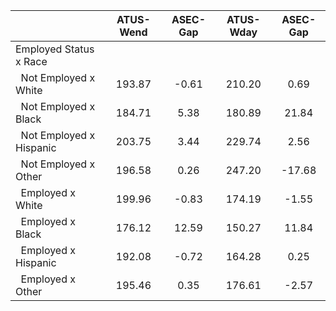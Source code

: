 
|                      |    ATUS-Wend |     ASEC-Gap |    ATUS-Wday |     ASEC-Gap |
| -------------------- | :----------: | :----------: | :----------: | :----------: |
| Employed Status x Race |              |              |              |              |
| &nbsp;&nbsp;Not Employed x White |       193.87 |        -0.61 |       210.20 |         0.69 |
| &nbsp;&nbsp;Not Employed x Black |       184.71 |         5.38 |       180.89 |        21.84 |
| &nbsp;&nbsp;Not Employed x Hispanic |       203.75 |         3.44 |       229.74 |         2.56 |
| &nbsp;&nbsp;Not Employed x Other |       196.58 |         0.26 |       247.20 |       -17.68 |
| &nbsp;&nbsp;Employed x White |       199.96 |        -0.83 |       174.19 |        -1.55 |
| &nbsp;&nbsp;Employed x Black |       176.12 |        12.59 |       150.27 |        11.84 |
| &nbsp;&nbsp;Employed x Hispanic |       192.08 |        -0.72 |       164.28 |         0.25 |
| &nbsp;&nbsp;Employed x Other |       195.46 |         0.35 |       176.61 |        -2.57 |

